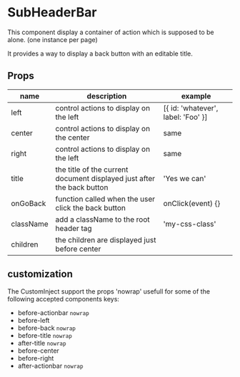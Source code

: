 # SubHeaderBar

This component display a container of action which is supposed to be alone. (one instance per page)

It provides a way to display a back button with an editable title.

## Props

| name | description | example
| -- | -- | -- |
| left | control actions to display on the left | [{ id: 'whatever', label: 'Foo' }] |
| center | control actions to display on the center | same |
| right | control actions to display on the left | same |
| title | the title of the current document displayed just after the back button | 'Yes we can' |
| onGoBack | function called when the user click the back button | onClick(event) {} |
| className | add a className to the root header tag | 'my-css-class' |
| children | the children are displayed  just before center | <Action id="click-me" label="Run" /> |

## customization

The CustomInject support the props 'nowrap' usefull for some of the following accepted components keys:

* before-actionbar `nowrap`
* before-left
* before-back  `nowrap`
* before-title `nowrap`
* after-title `nowrap`
* before-center
* before-right
* after-actionbar `nowrap`

